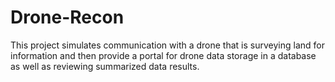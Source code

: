 # Drone-Recon
This project simulates communication with a drone that is surveying land for information and then provide a portal for drone data storage in a database as well as reviewing summarized data results.
